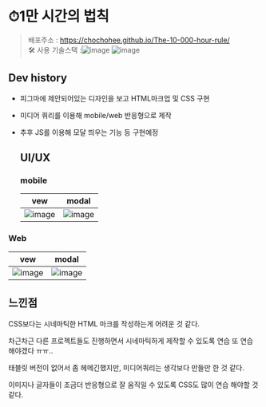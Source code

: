 # ⏱1만 시간의 법칙
>배포주소 : https://chochohee.github.io/The-10-000-hour-rule/  
>🛠 사용 기술스택 :![image](https://github.com/user-attachments/assets/3cd4ca35-51a2-419c-80d0-c945d63e0a17) ![image](https://github.com/user-attachments/assets/f9c8f3a5-28e0-4b49-bba0-0205966fc1bc)

## Dev history
- 피그마에 제안되어있는 디자인을 보고 HTML마크업 및 CSS 구현
- 미디어 쿼리를 이용해 mobile/web 반응형으로 제작
- 추후 JS를 이용해 모달 띄우는 기능 등 구현예정


  ## UI/UX
  
  ### mobile
  
  |vew|modal|
  |:----:|:----:|
  |![image](https://github.com/user-attachments/assets/47557578-d8c1-4fe5-b538-3757876592a2)|![image](https://github.com/user-attachments/assets/ad50cbab-69e5-496f-8675-f9c3376e7c0c)|

### Web
|vew|modal|
|:----:|:----:|
|![image](https://github.com/user-attachments/assets/0aed1f12-ed4e-43c3-b94a-aaa792001497)|![image](https://github.com/user-attachments/assets/c41795c2-8846-4edc-b252-52be64d5f502)|


## 느낀점
CSS보다는 시네마틱한 HTML 마크를 작성하는게 어려운 것 같다.

차근차근 다른 프로젝트들도 진행하면서 시네마틱하게 제작할 수 있도록 연습 또 연습 해야겠다 ㅠㅠ..

태블릿 버전이 없어서 좀 헤메긴했지만, 미디어쿼리는 생각보다 만들만 한 것 같다.

이미지나 글자들이 조금더 반응형으로 잘 움직일 수 있도록 CSS도 많이 연습 해야할 것 같다.
